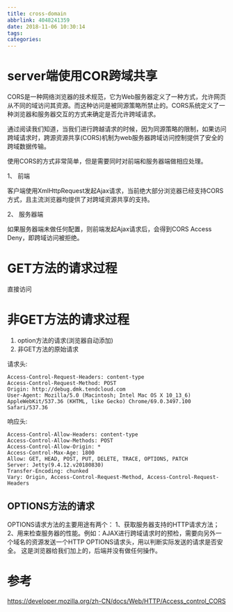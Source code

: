 ```yaml
---
title: cross-domain
abbrlink: 4048241359
date: 2018-11-06 10:30:14
tags:
categories:
---
```

# server端使用COR跨域共享

CORS是一种网络浏览器的技术规范，它为Web服务器定义了一种方式，允许网页从不同的域访问其资源。而这种访问是被同源策略所禁止的。CORS系统定义了一种浏览器和服务器交互的方式来确定是否允许跨域请求。 

通过阅读我们知道，当我们进行跨越请求的时候，因为同源策略的限制，如果访问跨域请求时，跨源资源共享(CORS)机制为web服务器跨域访问控制提供了安全的跨域数据传输。

使用CORS的方式非常简单，但是需要同时对前端和服务器端做相应处理。

1、  前端

客户端使用XmlHttpRequest发起Ajax请求，当前绝大部分浏览器已经支持CORS方式，且主流浏览器均提供了对跨域资源共享的支持。

2、  服务器端

如果服务器端未做任何配置，则前端发起Ajax请求后，会得到CORS Access Deny，即跨域访问被拒绝。


# GET方法的请求过程
直接访问

# 非GET方法的请求过程
1. option方法的请求(浏览器自动添加)
2. 非GET方法的原始请求


请求头:
```
Access-Control-Request-Headers: content-type
Access-Control-Request-Method: POST
Origin: http://debug.dmk.tendcloud.com
User-Agent: Mozilla/5.0 (Macintosh; Intel Mac OS X 10_13_6) AppleWebKit/537.36 (KHTML, like Gecko) Chrome/69.0.3497.100 Safari/537.36
```

响应头:
```
Access-Control-Allow-Headers: content-type
Access-Control-Allow-Methods: POST
Access-Control-Allow-Origin: *
Access-Control-Max-Age: 1800
Allow: GET, HEAD, POST, PUT, DELETE, TRACE, OPTIONS, PATCH
Server: Jetty(9.4.12.v20180830)
Transfer-Encoding: chunked
Vary: Origin, Access-Control-Request-Method, Access-Control-Request-Headers
```


## OPTIONS方法的请求
OPTIONS请求方法的主要用途有两个：
1、获取服务器支持的HTTP请求方法；
2、用来检查服务器的性能。例如：AJAX进行跨域请求时的预检，需要向另外一个域名的资源发送一个HTTP OPTIONS请求头，用以判断实际发送的请求是否安全。
这是浏览器给我们加上的，后端并没有做任何操作。


# 参考
https://developer.mozilla.org/zh-CN/docs/Web/HTTP/Access_control_CORS